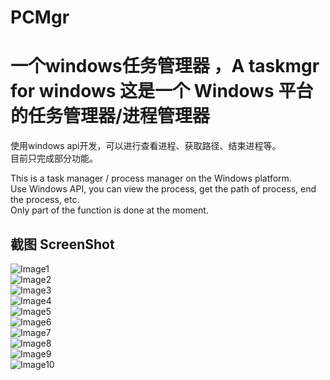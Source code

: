 ﻿# PCMgr
一个windows任务管理器 ，A taskmgr for windows
这是一个 Windows 平台的任务管理器/进程管理器
===
使用windows api开发，可以进行查看进程、获取路径、结束进程等。<br/>
目前只完成部分功能。<br/>

This is a task manager / process manager on the Windows platform.<br/>
Use Windows API, you can view the process, get the path of process, end the process, etc. <br/>
Only part of the function is done at the moment.<br/>

截图 ScreenShot
---
![Image1](https://raw.githubusercontent.com/717021/PCMgr/master/image1.png)<br/>
![Image2](https://raw.githubusercontent.com/717021/PCMgr/master/image2.png)<br/>
![Image3](https://raw.githubusercontent.com/717021/PCMgr/master/image3.png)<br/>
![Image4](https://raw.githubusercontent.com/717021/PCMgr/master/image4.png)<br/>
![Image5](https://raw.githubusercontent.com/717021/PCMgr/master/image5.png)<br/>
![Image6](https://raw.githubusercontent.com/717021/PCMgr/master/image6.png)<br/>
![Image7](https://raw.githubusercontent.com/717021/PCMgr/master/image7.png)<br/>
![Image8](https://raw.githubusercontent.com/717021/PCMgr/master/image8.png)<br/>
![Image9](https://raw.githubusercontent.com/717021/PCMgr/master/image9.png)<br/>
![Image10](https://raw.githubusercontent.com/717021/PCMgr/master/image10.png)<br/>
